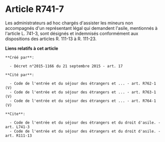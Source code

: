 # Article R741-7

Les administrateurs ad hoc chargés d'assister les mineurs non accompagnés d'un représentant légal qui demandent l'asile,
mentionnés à l'article L. 741-3, sont désignés et indemnisés conformément aux dispositions des articles R. 111-13 à R.
111-23.

**Liens relatifs à cet article**

	**Créé par**:

	  - Décret n°2015-1166 du 21 septembre 2015 - art. 17

	**Cité par**:

	  - Code de l'entrée et du séjour des étrangers et ... - art. R762-1 (V)
	  - Code de l'entrée et du séjour des étrangers et ... - art. R763-1 (V)
	  - Code de l'entrée et du séjour des étrangers et ... - art. R764-1 (V)

	**Cite**:

	  - Code de l'entrée et du séjour des étrangers et du droit d'asile. - art. L741-3
	  - Code de l'entrée et du séjour des étrangers et du droit d'asile. - art. R111-13
